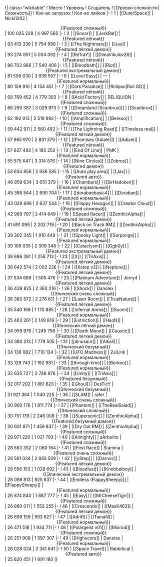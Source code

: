 {| class="wikitable"
! Место
! Уровень
! Создатель
! [[Уровни сложности|Сложность]]
! Кол-во загрузок
! Кол-во лайков
|-
! 1
| [[OuterSpace]]
| Nicki1202
| <center>{{Featured сложный}}</center>
| 100 025 228
| 4 997 565
|-
! 2
| [[Sonar]]
| [[JerkRat]]
| <center>{{Featured лёгкий}}</center>
| 93 413 339
| 5 794 986
|-
! 3
| [[The Nightmare]]
| [[Jax]]
| <center>{{Featured лёгкий демон}}</center>
| 93 274 951
| 5 034 092
|-
! 4
| [[ReTraY]]
| [[DimaVikulov26]]
| <center>{{Featured лёгкий}}</center>
| 86 702 886
| 7 540 406
|-
! 5
| [[Bloodbath]]
| [[Riot]]
| <center>{{Featured экстремальный демон}}</center>
| 81 506 030
| 3 939 557
|-
! 6
| [[Level Easy]]
| —
| <center>{{Featured нормальный}}</center>
| 80 159 910
| 4 154 451
|-
! 7
| [[Dark Paradise]]
| [[Rolipso|Roli GD]]
| <center>{{Featured лёгкий}}</center>
| 68 769 452
| 4 779 303
|-
! 8
| [[Acid Factory]]
| RELIQUION
| <center>{{Featured сложный}}</center>
| 66 259 387
| 3 029 973
|-
! 9
| [[Dreamland (Scanbrux)]]
| [[Scanbrux]]
| <center>{{Featured сложный}}</center>
| 62 192 913
| 2 519 992
|-
! 10
| [[Amplification]]
| [[Berkoo]]
| <center>{{Featured сложный}}</center>
| 59 442 911
| 2 560 492
|-
! 11
| [[The Lightning Road]]
| [[Timeless real]]
| <center>{{Featured лёгкий демон}}</center>
| 57 965 970
| 2 831 379
|-
! 12
| [[Promises (Adiale)]]
| [[Adiale]]
| <center>{{Featured лёгкий}}</center>
| 57 627 492
| 4 185 252
|-
! 13
| [[End Of Line]]
| PMK
| <center>{{Featured нормальный}}</center>
| 55 575 647
| 3 314 876
|-
! 14
| [[Nine Circles]]
| [[Zobros]]
| <center>{{Featured демон}}</center>
| 53 634 856
| 2 936 595
|-
! 15
| [[Auto play area]]
| [[Jax]]
| <center>{{Featured авто}}</center>
| 46 859 634
| 3 051 379
|-
! 16
| [[Chambers]]
| [[SirHadoken]]
| <center>{{Featured нормальный}}</center>
| 45 386 544
| 2 690 704
|-
! 17
| [[dorabaebasic4]]
| [[Dorabae]]
| <center>{{Featured нормальный}}</center>
| 43 029 696
| 2 637 544
|-
! 18
| [[Flappy Hexagon]]
| [[Creator Cloud]]
| <center>{{Featured сложный}}</center>
| 42 989 797
| 2 414 649
|-
! 19
| [[Speed Racer]]
| [[ZenthicAlpha]]
| <center>{{Featured лёгкий демон}}</center>
| 41 691 099
| 2 202 718
|-
! 20
| [[Back on Track RM]]
| [[ZenthicAlpha]]
| <center>{{Featured нормальный}}</center>
| 39 302 345
| 1 910 449
|-
! 21
| [[Spooky Light]]
| [[Serponge]]
| <center>{{Featured нормальный}}</center>
| 39 109 035
| 2 309 348
|-
! 22
| [[Cataclysm]]
| [[Ggb0y]]
| <center>{{Featured экстремальный демон}}</center>
| 38 686 381
| 1 258 713
|-
! 23
| [[X]]
| [[TriAxis]]
| <center>{{Featured лёгкий демон}}</center>
| 38 642 574
| 2 002 236
|-
! 24
| [[Xstep v2]]
| [[Neptune]]
| <center>{{Featured лёгкий демон}}</center>
| 37 534 689
| 1 505 476
|-
! 25
| [[Platinum Adventure]]
| Jerry4
| <center>{{Featured лёгкий демон}}</center>
| 36 439 825
| 2 363 216
|-
! 26
| [[Shock]]
| Danolex
| <center>{{Эпический очень сложный}}</center>
| 36 380 572
| 2 276 611
|-
! 27
| [[Laser Room]]
| [[TrueNature]]
| <center>{{Featured лёгкий демон}}</center>
| 35 540 166
| 1 170 885
|-
! 28
| [[Infernal Arena]]
| [[Suomi]]
| <center>{{Featured нормальный}}</center>
| 35 463 261
| 2 149 816
|-
! 29
| [[Extinction]]
| [[HaoN]]
| <center>{{Эпический лёгкий демон}}</center>
| 34 959 976
| 1 249 756
|-
! 30
| [[Death Moon]]
| [[Caustic]]
| <center>{{Featured лёгкий демон}}</center>
| 34 380 213
| 1 779 505
|-
! 31
| [[dinosaur]]
| [[Alkali]]
| <center>{{Эпический безумный}}</center>
| 34 136 082
| 1 710 134
|-
! 32
| [[UFO Madness]]
| ZelLink
| <center>{{Featured нормальный}}</center>
| 33 129 743
| 1 192 981
|-
! 33
| [[through time]]
| [[Berkoo]]
| <center>{{Featured нормальный}}</center>
| 32 635 727
| 2 748 978
|-
! 34
| [[Unity]]
| [[TriAxis]]
| <center>{{Featured безумный}}</center>
| 32 017 202
| 1 861 623
|-
! 35
| [[Ghoul]]
| DesTicY
| <center>{{Эпический безумный}}</center>
| 31 921 364
| 1 040 225
|-
! 36
| [[SLAM]]
| rafer
| <center>{{Эпический очень сложный}}</center>
| 30 993 176
| 1 811 774
|-
! 37
| [[Phantom]]
| [[TheRealSalad]]
| <center>{{Эпический сложный}}</center>
| 30 751 179
| 2 246 008
|-
! 38
| [[Supersonic]]
| [[ZenthicAlpha]]
| <center>{{Featured безумный демон}}</center>
| 30 601 871
| 1 459 837
|-
! 39
| [[Dry Out RM]]
| [[ZenthicAlpha]]
| <center>{{Featured сложный}}</center>
| 29 971 220
| 1 021 793
|-
! 40
| [[Almighty]]
| aArbolito
| <center>{{Featured сложный}}</center>
| 28 563 352
| 2 060 164
|-
! 41
| [[First Race]]
| Stamina
| <center>{{Featured очень сложный}}</center>
| 28 561 034
| 2 083 529
|-
! 42
| [[yStep]]
| [[Darnoc]]
| <center>{{Featured лёгкий демон}}</center>
| 28 558 153
| 1 028 692
|-
! 43
| [[Bloodlust]]
| [[Knobbelboy]]
| <center>{{Эпический экстремальный демон}}</center>
| 28 098 813
| 925 637
|-
! 44
| [[Endless (FlappySheepy)]]
| [[FlappySheepy]]
| <center>{{Featured нормальный}}</center>
| 26 874 840
| 1 887 777
|-
! 45
| [[Easy]]
| [[MrCheeseTigrr]]
| <center>{{Featured сложный}}</center>
| 26 860 011
| 1 553 255
|-
! 46
| [[Crescendo]]
| [[MasK463]]
| <center>{{Featured лёгкий демон}}</center>
| 26 699 159
| 993 627
|-
! 47
| [[Adrift]]
| [[TamaN]]
| <center>{{Featured нормальный}}</center>
| 26 471 518
| 1 934 711
|-
! 48
| [[Polargeist v01]]
| [[Mixroid]]
| <center>{{Featured сложный}}</center>
| 26 251 908
| 1 597 307
|-
! 49
| [[Highscore]]
| Danolex
| <center>{{Featured нормальный}}</center>
| 26 028 024
| 2 341 641
|-
! 50
| [[Space Travel]]
| Rabbitical
| <center>{{Featured авто}}</center>
| 25 620 451
| 1 691 180
|}